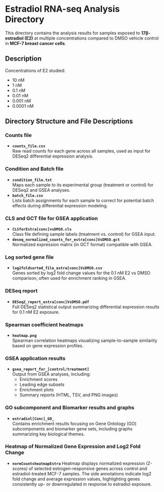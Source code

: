 # Estradiol RNA-seq Analysis Directory

This directory contains the analysis results for samples exposed to **17β-estradiol (E2)** at multiple concentrations compared to DMSO vehicle control in **MCF-7 breast cancer cells**.

## Description

Concentrations of E2 studied:
- 10 nM
- 1 nM
- 0.1 nM
- 0.01 nM
- 0.001 nM
- 0.0001 nM

## Directory Structure and File Descriptions

### Counts file
- **`counts_file.csv`**  
  Raw read counts for each gene across all samples, used as input for DESeq2 differential expression analysis.

### Condition and Batch file
- **`condition_file.txt`**  
  Maps each sample to its experimental group (treatment or control) for DESeq2 and GSEA analyses.
- **`batch_file.csv`**  
  Lists batch assignments for each sample to correct for potential batch effects during differential expression modeling.

### CLS and GCT file for GSEA application
- **`CLSforEstra[conc]vsDMSO.cls`**  
  Class file defining sample labels (treatment vs. control) for GSEA input.
- **`deseq_normalized_counts_for_estra[conc]VsDMSO.gct`**  
  Normalized expression matrix (in GCT format) compatible with GSEA.

### Log sorted gene file
- **`log2foldsorted_file_estra[conc]VsDMSO.csv`**  
  Genes sorted by log2 fold change values for the 0.1 nM E2 vs DMSO comparison, often used for enrichment ranking in GSEA.

### DESeq report
- **`DESeq2_report_estra[conc]VsDMSO.pdf`**  
  Full DESeq2 statistical output summarizing differential expression results for 0.1 nM E2 exposure.

### Spearman coefficient heatmaps
- **`heatmap.png`**  
  Spearman correlation heatmaps visualizing sample-to-sample similarity based on gene expression profiles.

### GSEA application results
- **`gsea_report_for_[control/treatment]`**  
  Output from GSEA analyses, including:
  - Enrichment scores
  - Leading edge subsets
  - Enrichment plots
  - Summary reports (HTML, TSV, and PNG images)

### GO subcomponent and Biomarker results and graphs
- **`estradiol[Conc]_GO_`**  
  Contains enrichment results focusing on Gene Ontology (GO) subcomponents and biomarker gene sets, including graphs summarizing key biological themes.

### Heatmap of Normalized Gene Expression and Log2 Fold Change
- **`normCountsheatmapEstra`** 
Heatmap displays normalized expression (Z-scores) of selected estrogen-responsive genes across control and estradiol-treated MCF-7 samples. The side annotations indicate log2 fold change and average expression values, highlighting genes consistently up- or downregulated in response to estradiol exposure.
